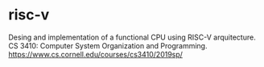 # risc-v
Desing and implementation of a functional CPU using RISC-V arquitecture. 
CS 3410: Computer System Organization and Programming.
https://www.cs.cornell.edu/courses/cs3410/2019sp/
